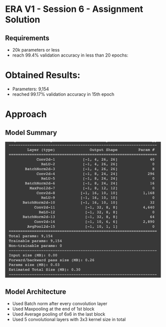 # ERA V1 - Session 6 - Assignment Solution

## Requirements
- 20k parameters or less
- reach 99.4% validation accuracy in less than 20 epochs:

# Obtained Results:
- Parameters: 9,154
- reached 99.17% validation accuracy in 15th epoch

# Approach
## Model Summary
![Model summary](./S6/model_summary.png)
## Model Architecture
- Used Batch norm after every convolution layer
- Used Maxpooling at the end of 1st block
- Used Average pooling of 6x6 in the last block
- Used 5 convolutional layers with 3x3 kernel size in total
